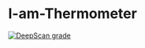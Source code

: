 # I-am-Thermometer
[![DeepScan grade](https://deepscan.io/api/teams/13870/projects/16885/branches/370835/badge/grade.svg)](https://deepscan.io/dashboard#view=project&tid=13870&pid=16885&bid=370835)

